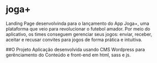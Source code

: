 # joga+

Landing Page desenvolvinda para o lançamento do App Joga+, uma plataforma que veio para revolucionar o futebol amador. Por meio do aplicativo, os times conseguem gerenciar seus jogos: enviar, receber, aceitar e recusar convites para jogos de forma prática e intuitiva.

##O Projeto
Aplicação desenvolvida usando CMS Wordpress para gerênciamento do Conteúdo e front-end em html, sass e js.
